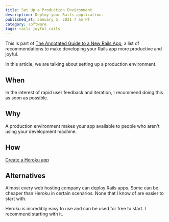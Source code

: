 ```yaml
---
title: Set Up a Production Environment
description: Deploy your Rails application.
published_at: January 5, 2021 7 am PT
category: software
tags: rails joyful_rails
---
```


This is part of [The Annotated Guide to a New Rails
App](the_annotated_guide_to_a_new_rails_app), a list of recommendations to make
developing your Rails app more productive and joyful.

In this article, we are talking about setting up a production environment.

## When

In the interest of rapid user feedback and iteration, I recommend doing this as
soon as possible.

## Why

A production environment makes your app available to people who aren't using
your development machine.

## How

[Create a Heroku app](https://dashboard.heroku.com/new-app)

## Alternatives

Almost every web hosting company can deploy Rails apps. Some can be cheaper than
Heroku in certain scenarios. None that I know of are easier to start with.

Heroku is incredibly easy to use and can be used for free to start. I recommend
starting with it.

